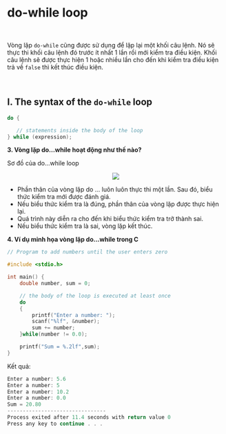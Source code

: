 # do-while loop

<br />

Vòng lặp `do-while` cũng được sử dụng để lặp lại một khối câu lệnh. Nó sẽ thực thi khối câu lệnh đó trước ít nhất 1 lần rồi mới kiểm tra điều kiện. Khối câu lệnh sẽ được thực hiện 1 hoặc nhiều lần cho đến khi kiểm tra điều kiện trả về `false` thì kết thúc điều kiện.

<br />

## I. The syntax of the `do-while` loop

```c
do {

   // statements inside the body of the loop
} while (expression);
```
**3. Vòng lặp do...while hoạt động như thế nào?**

Sơ đồ của do...while loop

<p align="center">
  <img src="https://github.com/AnestLearning/Course-C-Fundamentals/blob/master/Images/c-do-while-loop_0.jpg">
</p>

- Phần thân của vòng lặp do ... luôn luôn thực thi một lần. Sau đó, biểu thức kiểm tra mới được đánh giá.
- Nếu biểu thức kiểm tra là đúng, phần thân của vòng lặp được thực hiện lại.
- Quá trình này diễn ra cho đến khi biểu thức kiểm tra trở thành sai.
- Nếu biểu thức kiểm tra là sai, vòng lặp kết thúc.

**4. Ví dụ minh họa vòng lặp do...while trong C**

```c
// Program to add numbers until the user enters zero

#include <stdio.h>

int main() {
    double number, sum = 0;

    // the body of the loop is executed at least once
    do
    {
        printf("Enter a number: ");
        scanf("%lf", &number);
        sum += number;
    }while(number != 0.0);

    printf("Sum = %.2lf",sum);
}
```
Kết quả:

```c
Enter a number: 5.6
Enter a number: 5
Enter a number: 10.2
Enter a number: 0.0
Sum = 20.80
--------------------------------
Process exited after 11.4 seconds with return value 0
Press any key to continue . . .
```

